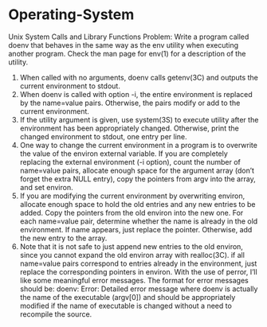 # Operating-System
Unix System Calls and Library Functions
Problem: Write a program called doenv that behaves in the same way as the env utility when executing another program.
Check the man page for env(1) for a description of the utility.
1. When called with no arguments, doenv calls getenv(3C) and outputs the current environment to stdout.
2. When doenv is called with option -i, the entire environment is replaced by the name=value pairs. Otherwise, the
pairs modify or add to the current environment.
3. If the utility argument is given, use system(3S) to execute utility after the environment has been appropriately
changed. Otherwise, print the changed environment to stdout, one entry per line.
4. One way to change the current environment in a program is to overwrite the value of the environ external variable. If
you are completely replacing the external environment (-i option), count the number of name=value pairs, allocate
enough space for the argument array (don’t forget the extra NULL entry), copy the pointers from argv into the array,
and set environ.
5. If you are modifying the current environment by overwriting environ, allocate enough space to hold the old entries
and any new entries to be added. Copy the pointers from the old environ into the new one. For each name=value
pair, determine whether the name is already in the old environment. If name appears, just replace the pointer. Otherwise,
add the new entry to the array.
6. Note that it is not safe to just append new entries to the old environ, since you cannot expand the old environ
array with realloc(3C). if all name=value pairs correspond to entries already in the environment, just replace the
corresponding pointers in environ.
With the use of perror, I’ll like some meaningful error messages. The format for error messages should be:
doenv: Error: Detailed error message
where doenv is actually the name of the executable (argv[0]) and should be appropriately modified if the name of executable
is changed without a need to recompile the source.
